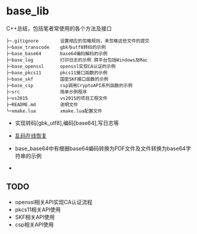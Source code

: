 # base_lib
C++总结，包括笔者常使用的各个方法及接口

```
├─.gitignore		设置相应的忽略规则，来忽略这些文件的提交
├─base_transcode	gbk与utf8转码的示例
├─base_base64		base64编码解码的示例
├─base_log			打印日志的示例 跨平台包括Windows及Mac
├─base_openssl		openssl实现CA认证的示例
├─base_pkcs11		pkcs11接口函数的示例
├─base_skf			国密SKF接口函数的示例
├─base_csp			csp调用CryptoAPI系列函数的示例
├─src				简单示例程序
├─vs2015			vs2015的项目工程文件
├─README.md			说明文件
└─xmake.lua			xmake.lua配置文件
```

+ 实现转码[gbk_utf8],编码[base64],写日志等
+ [乱码在线恢复](http://www.mytju.com/classcode/tools/messyCodeRecover.asp)
+ base_base64中有根据base64编码转换为PDF文件及文件转换为base64字符串的示例

+ 
## TODO 
+ openssl相关API实现CA认证流程
+ pkcs11相关API使用
+ SKF相关API使用
+ csp相关API使用